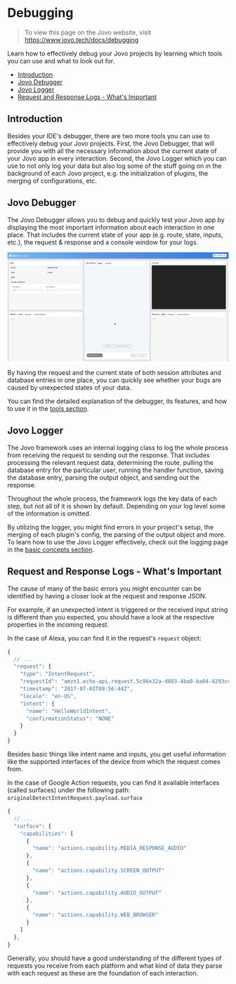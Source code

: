 # Debugging

> To view this page on the Jovo website, visit https://www.jovo.tech/docs/debugging

Learn how to effectively debug your Jovo projects by learning which tools you can use and what to look out for.

* [Introduction](#introduction)
* [Jovo Debugger](#jovo-debugger)
* [Jovo Logger](#jovo-logger)
* [Request and Response Logs - What's Important](#request-and-response-logs--whats-important)

## Introduction

Besides your IDE's debugger, there are two more tools you can use to effectively debug your Jovo projects. First, the Jovo Debugger, that will provide you with all the necessary information about the current state of your Jovo app in every interaction. Second, the Jovo Logger which you can use to not only log your data but also log some of the stuff going on in the background of each Jovo project, e.g. the initialization of plugins, the merging of configurations, etc.

## Jovo Debugger

The Jovo Debugger allows you to debug and quickly test your Jovo app by displaying the most important information about each interaction in one place. That includes the current state of your app (e.g. route, state, inputs, etc.), the request & response and a console window for your logs.

![Jovo Debugger](../img/jovo-debugger-basic-interaction.gif)

By having the request and the current state of both session attributes and database entries in one place, you can quickly see whether your bugs are caused by unexpected states of your data. 

You can find the detailed explanation of the debugger, its features, and how to use it in the [tools section](../tools/debugger.md '../debugger').

## Jovo Logger

The Jovo framework uses an internal logging class to log the whole process from receiving the request to sending out the response. That includes processing the relevant request data, determining the route, pulling the database entry for the particular user, running the handler function, saving the database entry, parsing the output object, and sending out the response.

Throughout the whole process, the framework logs the key data of each step, but not all of it is shown by default. Depending on your log level some of the information is omitted.

By utilizing the logger, you might find errors in your project's setup, the merging of each plugin's config, the parsing of the output object and more. To learn how to use the Jovo Logger effectively, check out the logging page in the [basic concepts section](../basic-concepts/data/logging.md#jovo-logger '../data/logging#jovo-logger').

## Request and Response Logs - What's Important

The cause of many of the basic errors you might encounter can be identified by having a closer look at the request and response JSON.

For example, if an unexpected intent is triggered or the received input string is different than you expected, you should have a look at the respective properties in the incoming request.

In the case of Alexa, you can find it in the request's `request` object:

```js
{
  // ...
  "request": {
    "type": "IntentRequest",
    "requestId": "amzn1.echo-api.request.5c96e32a-d803-4ba0-ba04-4293ce23ggf1",
    "timestamp": "2017-07-03T09:56:44Z",
    "locale": "en-US",
    "intent": {
      "name": "HelloWorldIntent",
      "confirmationStatus": "NONE"
    }
  }
}
```

Besides basic things like intent name and inputs, you get useful information like the supported interfaces of the device from which the request comes from.

In the case of Google Action requests, you can find it available interfaces (called surfaces) under the following path: `originalDetectIntentRequest.payload.surface`

```js
{
  // ...
  "surface": {
    "capabilities": [
      {
        "name": "actions.capability.MEDIA_RESPONSE_AUDIO"
      },
      {
        "name": "actions.capability.SCREEN_OUTPUT"
      },
      {
        "name": "actions.capability.AUDIO_OUTPUT"
      },
      {
        "name": "actions.capability.WEB_BROWSER"
      }
    ]
  },
}
```

Generally, you should have a good understanding of the different types of requests you receive from each platform and what kind of data they parse with each request as these are the foundation of each interaction.

<!--[metadata]: {"description": "Learn how to effectively debug your Jovo projects.", "route": "debugging"}-->

